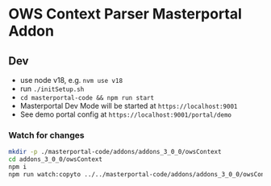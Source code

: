 # OWS Context Parser Masterportal Addon

## Dev

- use node v18, e.g. `nvm use v18`
- run `./initSetup.sh`
- `cd masterportal-code && npm run start`
- Masterportal Dev Mode will be started at `https://localhost:9001`
- See demo portal config at `https://localhost:9001/portal/demo`

### Watch for changes

```sh
mkdir -p ./masterportal-code/addons/addons_3_0_0/owsContext
cd addons_3_0_0/owsContext
npm i
npm run watch:copyto ../../masterportal-code/addons/addons_3_0_0/owsContext
```

